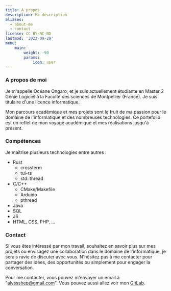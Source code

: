 ```yaml
---
title: A propos
description: Ma description
aliases:
  - about-me
  - contact
license: CC BY-NC-ND
lastmod: '2023-09-29'
menu:
    main: 
        weight: -90
        params:
            icon: user
---
```


### A propos de moi

Je m'appelle Océane Ongaro, et je suis actuellement étudiante en Master 2 Génie Logiciel à la Faculté des sciences de Montpellier (France). Je suis titulaire d'une licence informatique.

Mon parcours académique et mes projets sont le fruit de ma passion pour le domaine de l'informatique et des nombreuses technologies. Ce portefolio est un reflet de mon voyage académique et mes réalisations jusqu'à présent.

### Compétences

Je maîtrise plusieurs technologies entre autres :

* Rust
  + crossterm
  + tui-rs
  + std::thread
* C/C++
  * CMake/Makefile
  * Arduino
  * pthread
* Java
* SQL
* JS
* HTML, CSS, PHP, ...

### Contact

Si vous êtes intéressé par mon travail, souhaitez en savoir plus sur mes projets ou envisagez une collaboration dans le domaine de l'informatique, je serais ravie de discuter avec vous. N'hésitez pas à me contacter pour partager des idées, des opportunités ou simplement pour engager la conversation.

Pour me contacter, vous pouvez m'envoyer un email à "alyssshep@gmail.com". Vous pouvez aussi allez voir mon [GitLab](https://gitlab.com/AlyssaShep).

